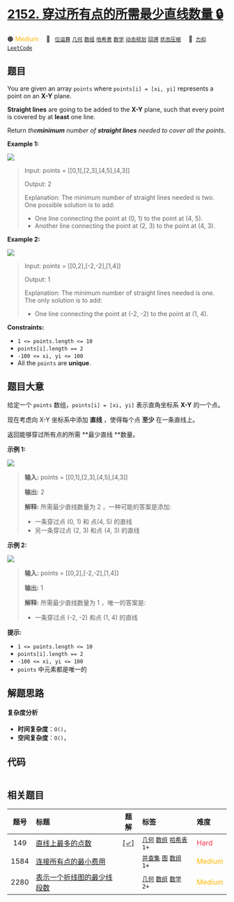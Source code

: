 # [2152. 穿过所有点的所需最少直线数量 🔒](https://2xiao.github.io/leetcode-js/problem/2152.html)

🟠 <font color=#ffb800>Medium</font>&emsp; 🔖&ensp; [`位运算`](/tag/bit-manipulation.md) [`几何`](/tag/geometry.md) [`数组`](/tag/array.md) [`哈希表`](/tag/hash-table.md) [`数学`](/tag/math.md) [`动态规划`](/tag/dynamic-programming.md) [`回溯`](/tag/backtracking.md) [`状态压缩`](/tag/bitmask.md)&emsp; 🔗&ensp;[`力扣`](https://leetcode.cn/problems/minimum-number-of-lines-to-cover-points) [`LeetCode`](https://leetcode.com/problems/minimum-number-of-lines-to-cover-points)

## 题目

You are given an array `points` where `points[i] = [xi, yi]` represents a
point on an **X-Y** plane.

**Straight lines** are going to be added to the **X-Y** plane, such that every
point is covered by at **least** one line.

Return _the**minimum** number of **straight lines** needed to cover all the
points_.



**Example 1:**

![](https://fastly.jsdelivr.net/gh/doocs/leetcode@main/solution/2100-2199/2152.Minimum%20Number%20of%20Lines%20to%20Cover%20Points/images/image-20220123200023-1.png)

> Input: points = [[0,1],[2,3],[4,5],[4,3]]
> 
> Output: 2
> 
> Explanation: The minimum number of straight lines needed is two. One possible solution is to add:
> - One line connecting the point at (0, 1) to the point at (4, 5).
> - Another line connecting the point at (2, 3) to the point at (4, 3).

**Example 2:**

![](https://fastly.jsdelivr.net/gh/doocs/leetcode@main/solution/2100-2199/2152.Minimum%20Number%20of%20Lines%20to%20Cover%20Points/images/image-20220123200057-3.png)

> Input: points = [[0,2],[-2,-2],[1,4]]
> 
> Output: 1
> 
> Explanation: The minimum number of straight lines needed is one. The only solution is to add:
> - One line connecting the point at (-2, -2) to the point at (1, 4).

**Constraints:**

  * `1 <= points.length <= 10`
  * `points[i].length == 2`
  * `-100 <= xi, yi <= 100`
  * All the `points` are **unique**.


## 题目大意

给定一个 `points` 数组，`points[i] = [xi, yi]` 表示直角坐标系 **X-Y** 的一个点。

现在考虑向 X-Y 坐标系中添加 **直线** ，使得每个点 **至少** 在一条直线上。

返回能够穿过所有点的所需 **最少直线  **数量。



**示例 1:**

![](https://fastly.jsdelivr.net/gh/doocs/leetcode@main/solution/2100-2199/2152.Minimum%20Number%20of%20Lines%20to%20Cover%20Points/images/image-20220123200023-1.png)

> 
> 
> 
> 
> 
> **输入:** points = [[0,1],[2,3],[4,5],[4,3]]
> 
> **输出:** 2
> 
> **解释:** 所需最少直线数量为 2 ，一种可能的答案是添加:
> - 一条穿过点 (0, 1) 和 点(4, 5) 的直线
> - 另一条穿过点 (2, 3) 和点 (4, 3) 的直线
> 
> 

**示例 2:**

![](https://fastly.jsdelivr.net/gh/doocs/leetcode@main/solution/2100-2199/2152.Minimum%20Number%20of%20Lines%20to%20Cover%20Points/images/image-20220123200057-3.png)

> 
> 
> 
> 
> 
> **输入:** points = [[0,2],[-2,-2],[1,4]]
> 
> **输出:** 1
> 
> **解释:** 所需最少直线数量为 1 ，唯一的答案是:
> - 一条穿过点 (-2, -2) 和点 (1, 4) 的直线
> 
> 



**提示:**

  * `1 <= points.length <= 10`
  * `points[i].length == 2`
  * `-100 <= xi, yi <= 100`
  * `points` 中元素都是唯一的


## 解题思路

#### 复杂度分析

- **时间复杂度**：`O()`，
- **空间复杂度**：`O()`，

## 代码

```javascript

```

## 相关题目

<!-- prettier-ignore -->
| 题号 | 标题 | 题解 | 标签 | 难度 |
| :------: | :------ | :------: | :------ | :------ |
| 149 | [直线上最多的点数](https://leetcode.com/problems/max-points-on-a-line) | [[✓]](/problem/0149.md) |  [`几何`](/tag/geometry.md) [`数组`](/tag/array.md) [`哈希表`](/tag/hash-table.md) `1+` | <font color=#ff334b>Hard</font> |
| 1584 | [连接所有点的最小费用](https://leetcode.com/problems/min-cost-to-connect-all-points) |  |  [`并查集`](/tag/union-find.md) [`图`](/tag/graph.md) [`数组`](/tag/array.md) `1+` | <font color=#ffb800>Medium</font> |
| 2280 | [表示一个折线图的最少线段数](https://leetcode.com/problems/minimum-lines-to-represent-a-line-chart) |  |  [`几何`](/tag/geometry.md) [`数组`](/tag/array.md) [`数学`](/tag/math.md) `2+` | <font color=#ffb800>Medium</font> |